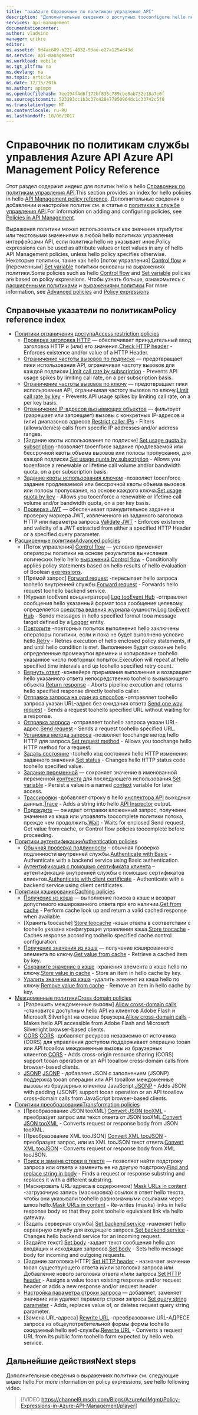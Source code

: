 ```yaml
---
title: "aaaAzure Справочник по политикам управления API"
description: "Дополнительные сведения о доступных tooconfigure hello политики управления API."
services: api-management
documentationcenter: 
author: vladvino
manager: erikre
editor: 
ms.assetid: 9d4ac609-b221-4032-93ae-e27a1254d43d
ms.service: api-management
ms.workload: mobile
ms.tgt_pltfrm: na
ms.devlang: na
ms.topic: article
ms.date: 12/15/2016
ms.author: apimpm
ms.openlocfilehash: 7ee194f4d6f172bf836c789cbe8ab732e18a7e0f
ms.sourcegitcommit: 523283cc1b3c37c428e77850964dc1c33742c5f0
ms.translationtype: MT
ms.contentlocale: ru-RU
ms.lasthandoff: 10/06/2017
---
```

# <a name="azure-api-management-policy-reference"></a><span data-ttu-id="374d7-103">Справочник по политикам службы управления Azure API </span><span class="sxs-lookup"><span data-stu-id="374d7-103">Azure API Management Policy Reference</span></span>
<span data-ttu-id="374d7-104">Этот раздел содержит индекс для политик hello в hello [Справочник по политикам управления API][API Management policy reference].</span><span class="sxs-lookup"><span data-stu-id="374d7-104">This section provides an index for hello policies in hello [API Management policy reference][API Management policy reference].</span></span> <span data-ttu-id="374d7-105">Дополнительные сведения о добавлении и настройке политик см. в статье о [политиках в службе управления API][Policies in API Management].</span><span class="sxs-lookup"><span data-stu-id="374d7-105">For information on adding and configuring policies, see [Policies in API Management][Policies in API Management].</span></span>

<span data-ttu-id="374d7-106">Выражения политики может использоваться как значения атрибутов или текстовыми значениями в любой hello политиках управления интерфейсами API, если политика hello не указывает иное.</span><span class="sxs-lookup"><span data-stu-id="374d7-106">Policy expressions can be used as attribute values or text values in any of hello API Management policies, unless hello policy specifies otherwise.</span></span> <span data-ttu-id="374d7-107">Некоторые политики, такие как hello [поток управления] [ Control flow] и [переменным] [ Set variable] политики основаны на выражениях политики.</span><span class="sxs-lookup"><span data-stu-id="374d7-107">Some policies such as hello [Control flow][Control flow] and [Set variable][Set variable] policies are based on policy expressions.</span></span> <span data-ttu-id="374d7-108">Чтобы узнать больше, ознакомьтесь с [расширенными политиками][Advanced policies] и [выражениями политики][Policy expressions].</span><span class="sxs-lookup"><span data-stu-id="374d7-108">For more information, see [Advanced policies][Advanced policies] and [Policy expressions][Policy expressions]</span></span>

## <a name="policy-reference-index"></a><span data-ttu-id="374d7-109">Справочные указатели по политикам</span><span class="sxs-lookup"><span data-stu-id="374d7-109">Policy reference index</span></span>
* <span data-ttu-id="374d7-110">[Политики ограничения доступа][Access restriction policies]</span><span class="sxs-lookup"><span data-stu-id="374d7-110">[Access restriction policies][Access restriction policies]</span></span>
  * <span data-ttu-id="374d7-111">[Проверка заголовка HTTP][Check HTTP header] — обеспечивает принудительный ввод заголовка HTTP и (или) его значения.</span><span class="sxs-lookup"><span data-stu-id="374d7-111">[Check HTTP header][Check HTTP header] - Enforces existence and/or value of a HTTP Header.</span></span>
  * <span data-ttu-id="374d7-112">[Ограничение частоты вызовов по подписке][Limit call rate by subscription] — предотвращает пики использования API, ограничивая частоту вызовов для каждой подписки.</span><span class="sxs-lookup"><span data-stu-id="374d7-112">[Limit call rate by subscription][Limit call rate by subscription] - Prevents API usage spikes by limiting call rate, on a per subscription basis.</span></span>
  * <span data-ttu-id="374d7-113">[Ограничение частоты вызовов по ключу](https://msdn.microsoft.com/library/azure/dn894078.aspx#LimitCallRateByKey) — предотвращает пики использования API, ограничивая частоту вызовов по ключу.</span><span class="sxs-lookup"><span data-stu-id="374d7-113">[Limit call rate by key](https://msdn.microsoft.com/library/azure/dn894078.aspx#LimitCallRateByKey) - Prevents API usage spikes by limiting call rate, on a per key basis.</span></span>
  * <span data-ttu-id="374d7-114">[Ограничение IP-адресов вызывающих объектов][Restrict caller IPs] — фильтрует (разрешает или запрещает) вызовы с конкретных IP-адресов и (или) диапазонов адресов.</span><span class="sxs-lookup"><span data-stu-id="374d7-114">[Restrict caller IPs][Restrict caller IPs] - Filters (allows/denies) calls from specific IP addresses and/or address ranges.</span></span>
  * <span data-ttu-id="374d7-115">[Задание квоты использования по подписке] [ Set usage quota by subscription] -позволяет tooenforce задание продлеваемой или бессрочной квоты объема вызовов или полосы пропускания, для каждой подписки.</span><span class="sxs-lookup"><span data-stu-id="374d7-115">[Set usage quota by subscription][Set usage quota by subscription] - Allows you tooenforce a renewable or lifetime call volume and/or bandwidth quota, on a per subscription basis.</span></span>
  * <span data-ttu-id="374d7-116">[Задание квоты использования ключом](https://msdn.microsoft.com/library/azure/dn894078.aspx#SetUsageQuotaByKey) -позволяет tooenforce задание продлеваемой или бессрочной квоты объема вызовов или полосы пропускания, на основе каждого ключа.</span><span class="sxs-lookup"><span data-stu-id="374d7-116">[Set usage quota by key](https://msdn.microsoft.com/library/azure/dn894078.aspx#SetUsageQuotaByKey) - Allows you tooenforce a renewable or lifetime call volume and/or bandwidth quota, on a per key basis.</span></span>
  * <span data-ttu-id="374d7-117">[Проверка JWT][Validate JWT] — обеспечивает принудительное задание и проверку маркера JWT, извлеченного из заданного заголовка HTTP или параметра запроса.</span><span class="sxs-lookup"><span data-stu-id="374d7-117">[Validate JWT][Validate JWT] - Enforces existence and validity of a JWT extracted from either a specified HTTP Header or a specified query parameter.</span></span>
* <span data-ttu-id="374d7-118">[Расширенные политики][Advanced policies]</span><span class="sxs-lookup"><span data-stu-id="374d7-118">[Advanced policies][Advanced policies]</span></span>
  * <span data-ttu-id="374d7-119">[Поток управления] [ Control flow] — условно применяет операторы политики на основе результатов вычисления логических hello hello [выражений][expressions].</span><span class="sxs-lookup"><span data-stu-id="374d7-119">[Control flow][Control flow] - Conditionally applies policy statements based on hello results of hello evaluation of Boolean [expressions][expressions].</span></span>
  * <span data-ttu-id="374d7-120">[Прямой запрос] [ Forward request] -пересылает hello запроса toohello внутренней службы.</span><span class="sxs-lookup"><span data-stu-id="374d7-120">[Forward request][Forward request] - Forwards hello request toohello backend service.</span></span>
  * <span data-ttu-id="374d7-121">[Журнал tooEvent концентратора] [ Log tooEvent Hub] -отправляет сообщения hello указанный формат tooa сообщение целевому определяется [средства ведения журнала](https://msdn.microsoft.com/library/azure/mt592020.aspx#Logger) сущности.</span><span class="sxs-lookup"><span data-stu-id="374d7-121">[Log tooEvent Hub][Log tooEvent Hub] - Sends messages in hello specified format tooa message target defined by a [Logger](https://msdn.microsoft.com/library/azure/mt592020.aspx#Logger) entity.</span></span>
  * <span data-ttu-id="374d7-122">[Повторите](https://msdn.microsoft.com/en-us/library/dn894085.aspx#Retry) -повторных попыток выполнения hello заключены операторы политики, если и пока не будет выполнено условие hello.</span><span class="sxs-lookup"><span data-stu-id="374d7-122">[Retry](https://msdn.microsoft.com/en-us/library/dn894085.aspx#Retry) - Retries execution of hello enclosed policy statements, if and until hello condition is met.</span></span> <span data-ttu-id="374d7-123">Выполнение будет сквозные hello определенные промежутки времени и копирование toohello указанное число повторных попыток.</span><span class="sxs-lookup"><span data-stu-id="374d7-123">Execution will repeat at hello specified time intervals and up toohello specified retry count.</span></span>
  * <span data-ttu-id="374d7-124">[Вернуть ответ](https://msdn.microsoft.com/library/azure/dn894085.aspx#ReturnResponse) -конвейера прерывания выполнения и возвращает hello указанного ответа непосредственно toohello вызывающего объекта.</span><span class="sxs-lookup"><span data-stu-id="374d7-124">[Return response](https://msdn.microsoft.com/library/azure/dn894085.aspx#ReturnResponse) - Aborts pipeline execution and returns hello specified response directly toohello caller.</span></span>
  * <span data-ttu-id="374d7-125">[Отправка запроса на один из способов](https://msdn.microsoft.com/library/azure/dn894085.aspx#SendOneWayRequest) -отправляет toohello запроса указан URL-адрес без ожидания ответа.</span><span class="sxs-lookup"><span data-stu-id="374d7-125">[Send one way request](https://msdn.microsoft.com/library/azure/dn894085.aspx#SendOneWayRequest) - Sends a request toohello specified URL without waiting for a response.</span></span>
  * <span data-ttu-id="374d7-126">[Отправка запроса](https://msdn.microsoft.com/library/azure/dn894085.aspx#SendRequest) -отправляет toohello запроса указан URL-адрес.</span><span class="sxs-lookup"><span data-stu-id="374d7-126">[Send request](https://msdn.microsoft.com/library/azure/dn894085.aspx#SendRequest) - Sends a request toohello specified URL.</span></span>
  * <span data-ttu-id="374d7-127">[Установка метода запроса](https://msdn.microsoft.com/library/azure/dn894085.aspx#SetRequestMethod) -позволяет toochange метод hello HTTP для запроса.</span><span class="sxs-lookup"><span data-stu-id="374d7-127">[Set request method](https://msdn.microsoft.com/library/azure/dn894085.aspx#SetRequestMethod) - Allows you toochange hello HTTP method for a request.</span></span>
  * <span data-ttu-id="374d7-128">[Задать состояние](https://msdn.microsoft.com/library/azure/dn894085.aspx#SetStatus) -toohello код состояния hello HTTP изменения заданного значения.</span><span class="sxs-lookup"><span data-stu-id="374d7-128">[Set status](https://msdn.microsoft.com/library/azure/dn894085.aspx#SetStatus) - Changes hello HTTP status code toohello specified value.</span></span>
  * <span data-ttu-id="374d7-129">[Задание переменной][Set variable] — сохраняет значение в именованной переменной [контекста][context] для последующего использования.</span><span class="sxs-lookup"><span data-stu-id="374d7-129">[Set variable][Set variable] - Persist a value in a named [context][context] variable for later access.</span></span>
  * <span data-ttu-id="374d7-130">[Трассировки](https://msdn.microsoft.com/en-us/library/dn894085.aspx#Trace) -добавляет строку в hello [инспектора API](api-management-howto-api-inspector.md) выходных данных.</span><span class="sxs-lookup"><span data-stu-id="374d7-130">[Trace](https://msdn.microsoft.com/en-us/library/dn894085.aspx#Trace) - Adds a string into hello [API Inspector](api-management-howto-api-inspector.md) output.</span></span>
  * <span data-ttu-id="374d7-131">[Подождите](https://msdn.microsoft.com/library/azure/dn894085.aspx#Wait) — ожидает отправки вложенный запрос, получение значения из кэша или управлять toocomplete политики потока, прежде чем продолжить.</span><span class="sxs-lookup"><span data-stu-id="374d7-131">[Wait](https://msdn.microsoft.com/library/azure/dn894085.aspx#Wait) - Waits for enclosed Send request, Get value from cache, or Control flow policies toocomplete before proceeding.</span></span>
* <span data-ttu-id="374d7-132">[Политики аутентификации][Authentication policies]</span><span class="sxs-lookup"><span data-stu-id="374d7-132">[Authentication policies][Authentication policies]</span></span>
  * <span data-ttu-id="374d7-133">[Обычная проверка подлинности][Authenticate with Basic] – обычная проверка подлинности внутренней службы.</span><span class="sxs-lookup"><span data-stu-id="374d7-133">[Authenticate with Basic][Authenticate with Basic] - Authenticate with a backend service using Basic authentication.</span></span>
  * <span data-ttu-id="374d7-134">[Аутентификация с помощью сертификата клиента][Authenticate with client certificate] – аутентификация внутренней службы с помощью сертификатов клиентов.</span><span class="sxs-lookup"><span data-stu-id="374d7-134">[Authenticate with client certificate][Authenticate with client certificate] - Authenticate with a backend service using client certificates.</span></span>
* <span data-ttu-id="374d7-135">[Политики кэширования][Caching policies]</span><span class="sxs-lookup"><span data-stu-id="374d7-135">[Caching policies][Caching policies]</span></span> 
  * <span data-ttu-id="374d7-136">[Получение из кэша][Get from cache] — выполнение поиска в кэше и возврат допустимого кэшированного ответа при его наличии.</span><span class="sxs-lookup"><span data-stu-id="374d7-136">[Get from cache][Get from cache] - Perform cache look up and return a valid cached response when available.</span></span>
  * <span data-ttu-id="374d7-137">[Хранить toocache] [ Store toocache] -кэши ответа в соответствии с toohello указана конфигурация управления кэша.</span><span class="sxs-lookup"><span data-stu-id="374d7-137">[Store toocache][Store toocache] - Caches response according toohello specified cache control configuration.</span></span>
  * <span data-ttu-id="374d7-138">[Получение значения из кэша](https://msdn.microsoft.com/library/azure/dn894086.aspx#GetFromCacheByKey) — получение кэшированного элемента по ключу.</span><span class="sxs-lookup"><span data-stu-id="374d7-138">[Get value from cache](https://msdn.microsoft.com/library/azure/dn894086.aspx#GetFromCacheByKey) - Retrieve a cached item by key.</span></span>
  * <span data-ttu-id="374d7-139">[Сохраните значение в кэше](https://msdn.microsoft.com/library/azure/dn894086.aspx#StoreToCacheByKey) -хранения элемента в кэше hello по ключу.</span><span class="sxs-lookup"><span data-stu-id="374d7-139">[Store value in cache](https://msdn.microsoft.com/library/azure/dn894086.aspx#StoreToCacheByKey) - Store an item in hello cache by key.</span></span>
  * <span data-ttu-id="374d7-140">[Удалить значение из кэша](https://msdn.microsoft.com/en-us/library/dn894086.aspx#RemoveCacheByKey) -удалить элемент из кэша hello по ключу.</span><span class="sxs-lookup"><span data-stu-id="374d7-140">[Remove value from cache](https://msdn.microsoft.com/en-us/library/dn894086.aspx#RemoveCacheByKey) - Remove an item in hello cache by key.</span></span>
* <span data-ttu-id="374d7-141">[Междоменные политики][Cross domain policies]</span><span class="sxs-lookup"><span data-stu-id="374d7-141">[Cross domain policies][Cross domain policies]</span></span> 
  * <span data-ttu-id="374d7-142">[Разрешить междоменные вызовы] [ Allow cross-domain calls] -становится доступным hello API из клиентов Adobe Flash и Microsoft Silverlight на основе браузера.</span><span class="sxs-lookup"><span data-stu-id="374d7-142">[Allow cross-domain calls][Allow cross-domain calls] - Makes hello API accessible from Adobe Flash and Microsoft Silverlight browser-based clients.</span></span>
  * <span data-ttu-id="374d7-143">[CORS] [ CORS] -добавляет ресурсов независимо от источника (CORS) для управления доступом поддерживает операцию tooan или API tooallow междоменные вызовы из браузерных клиентов.</span><span class="sxs-lookup"><span data-stu-id="374d7-143">[CORS][CORS] - Adds cross-origin resource sharing (CORS) support tooan operation or an API tooallow cross-domain calls from browser-based clients.</span></span>
  * <span data-ttu-id="374d7-144">[JSONP] [ JSONP] - добавляет JSON с заполнением (JSONP) поддержка tooan операции или API tooallow междоменные вызовы из браузерных клиентов JavaScript.</span><span class="sxs-lookup"><span data-stu-id="374d7-144">[JSONP][JSONP] - Adds JSON with padding (JSONP) support tooan operation or an API tooallow cross-domain calls from JavaScript browser-based clients.</span></span>
* <span data-ttu-id="374d7-145">[Политики преобразования][Transformation policies]</span><span class="sxs-lookup"><span data-stu-id="374d7-145">[Transformation policies][Transformation policies]</span></span> 
  * <span data-ttu-id="374d7-146">[Преобразование JSON tooXML] [ Convert JSON tooXML] - преобразует запрос или текст ответа от JSON tooXML.</span><span class="sxs-lookup"><span data-stu-id="374d7-146">[Convert JSON tooXML][Convert JSON tooXML] - Converts request or response body from JSON tooXML.</span></span>
  * <span data-ttu-id="374d7-147">[Преобразование XML tooJSON] [ Convert XML tooJSON] - преобразует запрос, или из XML tooJSON текст ответа.</span><span class="sxs-lookup"><span data-stu-id="374d7-147">[Convert XML tooJSON][Convert XML tooJSON] - Converts request or response body from XML tooJSON.</span></span>
  * <span data-ttu-id="374d7-148">[Поиск и замена строки в тексте][Find and replace string in body] — позволяет найти подстроку запроса или ответа и заменить ее на другую подстроку.</span><span class="sxs-lookup"><span data-stu-id="374d7-148">[Find and replace string in body][Find and replace string in body] - Finds a request or response substring and replaces it with a different substring.</span></span>
  * <span data-ttu-id="374d7-149">[Маскировать URL-адреса в содержимом] [ Mask URLs in content] -загрузочную запись (маскировка) ссылок в ответ hello текста, чтобы они указывали toohello равнозначными ссылками через шлюз hello.</span><span class="sxs-lookup"><span data-stu-id="374d7-149">[Mask URLs in content][Mask URLs in content] - Re-writes (masks) links in hello response body so that they point toohello equivalent link via hello gateway.</span></span>
  * <span data-ttu-id="374d7-150">[Задать серверная служба] [ Set backend service] -изменяет hello серверную службу для входящего запроса.</span><span class="sxs-lookup"><span data-stu-id="374d7-150">[Set backend service][Set backend service] - Changes hello backend service for an incoming request.</span></span>
  * <span data-ttu-id="374d7-151">[Задайте текст] [ Set body] -задает текст сообщения hello для входящих и исходящих запросов.</span><span class="sxs-lookup"><span data-stu-id="374d7-151">[Set body][Set body] - Sets hello message body for incoming and outgoing requests.</span></span>
  * <span data-ttu-id="374d7-152">[Задание заголовка HTTP] [ Set HTTP header] - назначает значение tooan существующего ответа и/или заголовка запроса или Добавление нового заголовка ответа и/или запроса.</span><span class="sxs-lookup"><span data-stu-id="374d7-152">[Set HTTP header][Set HTTP header] - Assigns a value tooan existing response and/or request header or adds a new response and/or request header.</span></span>
  * <span data-ttu-id="374d7-153">[Настройка параметра строки запроса][Set query string parameter] — добавляет, заменяет значение или удаляет параметр строки запроса.</span><span class="sxs-lookup"><span data-stu-id="374d7-153">[Set query string parameter][Set query string parameter] - Adds, replaces value of, or deletes request query string parameter.</span></span>
  * <span data-ttu-id="374d7-154">[Замена URL-адреса] [ Rewrite URL] -преобразование URL-АДРЕСЕ запроса из общеупотребительной формы формы toohello ожидаемый hello веб-службы.</span><span class="sxs-lookup"><span data-stu-id="374d7-154">[Rewrite URL][Rewrite URL] - Converts a request URL from its public form toohello form expected by hello web service.</span></span>

## <a name="next-steps"></a><span data-ttu-id="374d7-155">Дальнейшие действия</span><span class="sxs-lookup"><span data-stu-id="374d7-155">Next steps</span></span>
<span data-ttu-id="374d7-156">Дополнительные сведения о выражениях политики см. следующие видео hello.</span><span class="sxs-lookup"><span data-stu-id="374d7-156">For more information on policy expressions, see hello following video.</span></span>

> [!VIDEO https://channel9.msdn.com/Blogs/AzureApiMgmt/Policy-Expressions-in-Azure-API-Management/player]
> 
> 

[Access restriction policies]: https://msdn.microsoft.com/library/azure/dn894078.aspx
[Check HTTP header]: https://msdn.microsoft.com/library/azure/034febe3-465f-4840-9fc6-c448ef520b0f#CheckHTTPHeader
[Limit call rate by subscription]: https://msdn.microsoft.com/library/azure/034febe3-465f-4840-9fc6-c448ef520b0f#LimitCallRate
[Restrict caller IPs]: https://msdn.microsoft.com/library/azure/034febe3-465f-4840-9fc6-c448ef520b0f#RestrictCallerIPs
[Set usage quota by subscription]: https://msdn.microsoft.com/library/azure/034febe3-465f-4840-9fc6-c448ef520b0f#SetUsageQuota
[Validate JWT]: https://msdn.microsoft.com/library/azure/034febe3-465f-4840-9fc6-c448ef520b0f#ValidateJWT

[Advanced policies]: https://msdn.microsoft.com/library/azure/dn894085.aspx
[Control flow]: https://msdn.microsoft.com/library/azure/dn894085.aspx#choose
[Set variable]: https://msdn.microsoft.com/library/azure/dn894085.aspx#set_variable
[expressions]: https://msdn.microsoft.com/library/azure/dn910913.aspx
[context]: https://msdn.microsoft.com/library/azure/ea160028-fc04-4782-aa26-4b8329df3448#ContextVariables
[Forward request]: https://msdn.microsoft.com/library/azure/dn894085.aspx#ForwardRequest
[Log tooEvent Hub]: https://msdn.microsoft.com/library/azure/dn894085.aspx#log-to-eventhub

[Authentication policies]: https://msdn.microsoft.com/library/azure/dn894079.aspx
[Authenticate with Basic]: https://msdn.microsoft.com/library/azure/061702a7-3a78-472b-a54a-f3b1e332490d#Basic
[Authenticate with client certificate]: https://msdn.microsoft.com/library/azure/061702a7-3a78-472b-a54a-f3b1e332490d#ClientCertificate
[Caching policies]: https://msdn.microsoft.com/library/azure/dn894086.aspx
[Get from cache]: https://msdn.microsoft.com/library/azure/8147199c-24d8-439f-b2a9-da28a70a890c#GetFromCache
[Store toocache]: https://msdn.microsoft.com/library/azure/8147199c-24d8-439f-b2a9-da28a70a890c#StoreToCache

[Cross domain policies]: https://msdn.microsoft.com/library/azure/dn894084.aspx
[Allow cross-domain calls]: https://msdn.microsoft.com/library/azure/7689d277-8abe-472a-a78c-e6d4bd43455d#AllowCrossDomainCalls
[CORS]: https://msdn.microsoft.com/library/azure/7689d277-8abe-472a-a78c-e6d4bd43455d#CORS
[JSONP]: https://msdn.microsoft.com/library/azure/7689d277-8abe-472a-a78c-e6d4bd43455d#JSONP

[Transformation policies]: https://msdn.microsoft.com/library/azure/dn894083.aspx
[Convert JSON tooXML]: https://msdn.microsoft.com/library/azure/7406a8ce-5f9c-4fae-9b0f-e574befb2ee9#ConvertJSONtoXML
[Convert XML tooJSON]: https://msdn.microsoft.com/library/azure/7406a8ce-5f9c-4fae-9b0f-e574befb2ee9#ConvertXMLtoJSON
[Find and replace string in body]: https://msdn.microsoft.com/library/azure/7406a8ce-5f9c-4fae-9b0f-e574befb2ee9#Findandreplacestringinbody
[Mask URLs in content]: https://msdn.microsoft.com/library/azure/7406a8ce-5f9c-4fae-9b0f-e574befb2ee9#MaskURLSContent
[Set backend service]: https://msdn.microsoft.com/library/azure/7406a8ce-5f9c-4fae-9b0f-e574befb2ee9#SetBackendService
[Set body]: https://msdn.microsoft.com/library/azure/dn894083.aspx#SetBody
[Set HTTP header]: https://msdn.microsoft.com/library/azure/7406a8ce-5f9c-4fae-9b0f-e574befb2ee9#SetHTTPheader
[Set query string parameter]: https://msdn.microsoft.com/library/azure/7406a8ce-5f9c-4fae-9b0f-e574befb2ee9#SetQueryStringParameter
[Rewrite URL]: https://msdn.microsoft.com/library/azure/7406a8ce-5f9c-4fae-9b0f-e574befb2ee9#RewriteURL



[Policies in API Management]: api-management-howto-policies.md
[API Management policy reference]: https://msdn.microsoft.com/library/azure/dn894081.aspx

[Policy expressions]: https://msdn.microsoft.com/library/azure/dn910913.aspx


